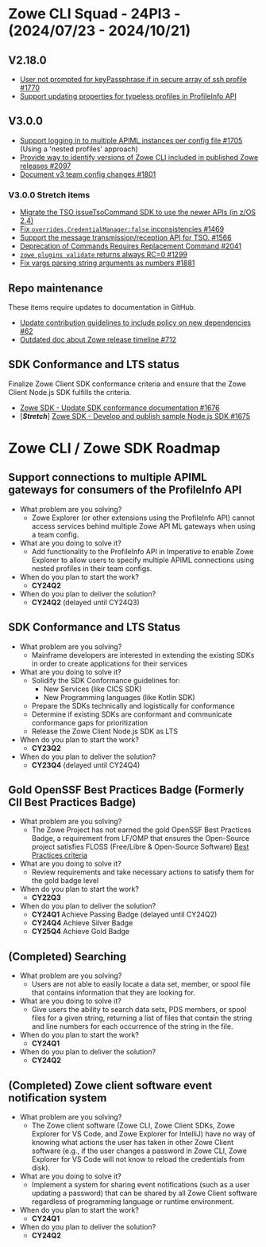 # Zowe CLI Squad - 24PI3 - (2024/07/23 - 2024/10/21)

## V2.18.0
- [User not prompted for keyPassphrase if in secure array of ssh profile #1770](https://github.com/zowe/zowe-cli/issues/1770)
- [Support updating properties for typeless profiles in ProfileInfo API](https://github.com/zowe/zowe-cli/issues/2196)

## V3.0.0
- [Support logging in to multiple APIML instances per config file #1705](https://github.com/zowe/zowe-cli/issues/1705) (Using a 'nested profiles' approach)
- [Provide way to identify versions of Zowe CLI included in published Zowe releases #2097](https://github.com/zowe/zowe-cli/issues/2097)
- [Document v3 team config changes #1801](https://github.com/zowe/zowe-cli/issues/1801)

### V3.0.0 Stretch items
- [Migrate the TSO issueTsoCommand SDK to use the newer APIs (in z/OS 2.4)](https://github.com/zowe/zowe-cli/issues/2144)
- [Fix `overrides.CredentialManager:false` inconsistencies #1469](https://github.com/zowe/zowe-cli/issues/1469)
- [Support the message transmission/reception API for TSO. #1566](https://github.com/zowe/zowe-cli/issues/1566)
- [Deprecation of Commands Requires Replacement Command #2041](https://github.com/zowe/zowe-cli/issues/2041)
- [`zowe plugins validate` returns always RC=0 #1299](https://github.com/zowe/zowe-cli/issues/1299)
- [Fix yargs parsing string arguments as numbers #1881](https://github.com/zowe/zowe-cli/issues/1881)

## Repo maintenance
These items require updates to documentation in GitHub.
- [Update contribution guidelines to include policy on new dependencies #62](https://github.com/zowe/zowe-cli/issues/62)
- [Outdated doc about Zowe release timeline #712](https://github.com/zowe/zowe-cli/issues/712)

## SDK Conformance and LTS status
Finalize Zowe Client SDK conformance criteria and ensure that the Zowe Client Node.js SDK fulfills the criteria.
- [Zowe SDK - Update SDK conformance documentation #1676](https://github.com/zowe/zowe-cli/issues/1676)
- [**_Stretch_**] [Zowe SDK - Develop and publish sample Node.js SDK #1675](https://github.com/zowe/zowe-cli/issues/1675)

# Zowe CLI / Zowe SDK Roadmap

## Support connections to multiple APIML gateways for consumers of the ProfileInfo API
- What problem are you solving?
  - Zowe Explorer (or other extensions using the ProfileInfo API) cannot access services behind multiple Zowe API ML gateways when using a team config.
- What are you doing to solve it?
  - Add functionality to the ProfileInfo API in Imperative to enable Zowe Explorer to allow users to specify multiple APIML connections using nested profiles in their team configs.
- When do you plan to start the work?
  - **CY24Q2**
- When do you plan to deliver the solution?
  - **CY24Q2** (delayed until CY24Q3)

## SDK Conformance and LTS Status
- What problem are you solving?
  - Mainframe developers are interested in extending the existing SDKs in order to create applications for their services
- What are you doing to solve it?
  - Solidify the SDK Conformance guidelines for:
    - New Services (like CICS SDK)
    - New Programming languages (like Kotlin SDK)
  - Prepare the SDKs technically and logistically for conformance
  - Determine if existing SDKs are conformant and communicate conformance gaps for prioritization
  - Release the Zowe Client Node.js SDK as LTS
- When do you plan to start the work?
  - **CY23Q2**
- When do you plan to deliver the solution?
  - **CY23Q4** (delayed until CY24Q4)

## Gold OpenSSF Best Practices Badge (Formerly CII Best Practices Badge)
- What problem are you solving?
  - The Zowe Project has not earned the gold OpenSSF Best Practices Badge, a requirement from LF/OMP that ensures the Open-Source project satisfies FLOSS (Free/Libre & Open-Source Software) [Best Practices criteria](https://bestpractices.coreinfrastructure.org/en/criteria)
- What are you doing to solve it?
  - Review requirements and take necessary actions to satisfy them for the gold badge level 
- When do you plan to start the work?
  - **CY22Q3**
- When do you plan to deliver the solution?
  - **CY24Q1** Achieve Passing Badge (delayed until CY24Q2)
  - **CY24Q4** Achieve Silver Badge
  - **CY25Q4** Achieve Gold Badge

## (Completed) Searching
- What problem are you solving?
  - Users are not able to easily locate a data set, member, or spool file that contains information that they are looking for.
- What are you doing to solve it?
  - Give users the ability to search data sets, PDS members, or spool files for a given string, returning a list of files that contain the string and line numbers for each occurrence of the string in the file.
- When do you plan to start the work?
  - **CY24Q1**
- When do you plan to deliver the solution?
  - **CY24Q2**
 
## (Completed) Zowe client software event notification system
- What problem are you solving?
  - The Zowe client software (Zowe CLI, Zowe Client SDKs, Zowe Explorer for VS Code, and Zowe Explorer for IntelliJ) have no way of knowing what actions the user has taken in other Zowe Client software (e.g., if the user changes a password in Zowe CLI, Zowe Explorer for VS Code will not know to reload the credentials from disk).
- What are you doing to solve it?
  - Implement a system for sharing event notifications (such as a user updating a password) that can be shared by all Zowe Client software regardless of programming language or runtime environment.
- When do you plan to start the work?
  - **CY24Q1**
- When do you plan to deliver the solution?
  - **CY24Q2**
